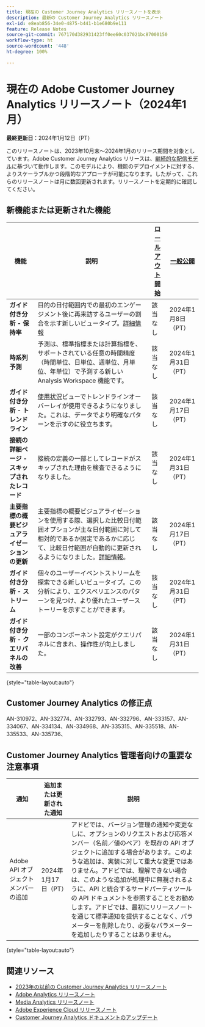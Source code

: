 ```yaml
---
title: 現在の Customer Journey Analytics リリースノートを表示
description: 最新の Customer Journey Analytics リリースノート
exl-id: e8eab856-34e0-4875-b441-b1e680b9e111
feature: Release Notes
source-git-commit: 767170d382931423ff0ee60c037021bc87000150
workflow-type: ht
source-wordcount: '448'
ht-degree: 100%

---
```


# 現在の Adobe Customer Journey Analytics リリースノート（2024年1月）

**最終更新日**：2024年1月12日（PT）

このリリースノートは、2023年10月末～2024年1月のリリース期間を対象としています。Adobe Customer Journey Analytics リリースは、[継続的な配信モデル](releases.md)に基づいて動作します。このモデルにより、機能のデプロイメントに対する、よりスケーラブルかつ段階的なアプローチが可能になります。したがって、これらのリリースノートは月に数回更新されます。リリースノートを定期的に確認してください。

## 新機能または更新された機能

| 機能 | 説明 | [ロールアウト開始](releases.md) | [一般公開](releases.md) |
| ----------- | ---------- | ------- | ---- |
| **ガイド付き分析 - 保持率** | 目的の日付範囲内での最初のエンゲージメント後に再来訪するユーザーの割合を示す新しいビュータイプ。[詳細情報](../guided-analysis/types/retention-rates.md) | 該当なし | 2024年1月8日（PT） |
| **時系列予測** | 予測は、標準指標または計算指標を、サポートされている任意の時間精度（時間単位、日単位、週単位、月単位、年単位）で予測する新しい Analysis Workspace 機能です。 | 該当なし | 2024年1月31日（PT） |
| **ガイド付き分析 - トレンドライン** | [使用状況](/help/guided-analysis/types/usage.md)ビューでトレンドラインオーバーレイが使用できるようになりました。これは、データでより明確なパターンを示すのに役立ちます。 | 該当なし | 2024年1月17日（PT） |
| **接続の詳細ページ - スキップされたレコード** | 接続の定義の一部としてレコードがスキップされた理由を検査できるようになりました。 | 該当なし | 2024年1月31日（PT） |
| **主要指標の概要ビジュアライゼーションの更新** | 主要指標の概要ビジュアライゼーションを使用する際、選択した比較日付範囲オプションが主な日付範囲に対して相対的であるか固定であるかに応じて、比較日付範囲が自動的に更新されるようになりました。[詳細情報](/help/analysis-workspace/visualizations/key-metric.md)。 | 該当なし | 2024年1月17日（PT） |
| **ガイド付き分析 - ストリーム** | 個々のユーザーイベントストリームを探索できる新しいビュータイプ。この分析により、エクスペリエンスのパターンを見つけ、より優れたユーザーストーリーを示すことができます。 | 該当なし | 2024年1月31日（PT） |
| **ガイド付き分析 - クエリパネルの改善** | 一部のコンポーネント設定がクエリパネルに含まれ、操作性が向上しました。 | 該当なし | 2024年1月31日（PT） |

{style="table-layout:auto"}

## Customer Journey Analytics の修正点

AN-310972、AN-332774、AN-332793、AN-332796、AN-333157、AN-334067、AN-334134、AN-334968、AN-335315、AN-335518、AN-335533、AN-335736、

## Customer Journey Analytics 管理者向けの重要な注意事項

| 通知 | 追加または更新された通知 | 説明 |
| --- | --- | --- |
| Adobe API オブジェクトメンバーの追加 | 2024年1月17日（PT） | アドビでは、バージョン管理の通知や変更なしに、オプションのリクエストおよび応答メンバー（名前／値のペア）を既存の API オブジェクトに追加する場合があります。このような追加は、実装に対して重大な変更ではありません。アドビでは、理解できない場合は、このような追加が処理中に無視されるように、API と統合するサードパーティツールの API ドキュメントを参照することをお勧めします。アドビでは、最初にリリースノートを通じて標準通知を提供することなく、パラメーターを削除したり、必要なパラメーターを追加したりすることはありません。 |

{style="table-layout:auto"}

## 関連リソース

* [2023年の以前の Customer Journey Analytics リリースノート](/help/release-notes/2023.md)
* [Adobe Analytics リリースノート](https://experienceleague.adobe.com/docs/analytics/release-notes/latest.html?lang=ja)
* [Media Analytics リリースノート](https://experienceleague.adobe.com/docs/media-analytics/using/additional-resources/release-notes.html?lang=ja)
* [Adobe Experience Cloud リリースノート](https://experienceleague.adobe.com/docs/release-notes/experience-cloud/current.html?lang=ja)
* [Customer Journey Analytics ドキュメントのアップデート](/help/release-notes/doc-changes.md)
